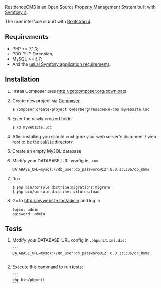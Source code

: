 ResidenceCMS is an Open Source Property Management System built with [Symfony 4][1].

The user interface is built with [Bootstrap 4][2].


## Requirements

- PHP >= 7.1.3;
- PDO PHP Extension;
- MySQL >= 5.7;
- And the [usual Symfony application requirements][3].

## Installation

1. Install Composer (see http://getcomposer.org/download)

2. Create new project via [Composer][4]

   ```
   $ composer create-project coderberg/residence-cms mywebsite.loc
   ```
2. Enter the newly created folder

   ```
   $ cd mywebsite.loc
   ```

4. After installing you should configure your web server's document / web root to be the ```public``` directory.

5. Create an empty MySQL database

6. Modify your DATABASE_URL config in ```.env```

    ```
    DATABASE_URL=mysql://db_user:db_password@127.0.0.1:3306/db_name
    ```

7. Run

    ```
    $ php bin/console doctrine:migrations:migrate
    $ php bin/console doctrine:fixtures:load
    ```

8. Go to http://mywebsite.loc/admin and log in.

   ```
   login: admin
   password: admin
   ```
   
   
## Tests

1. Modify your DATABASE_URL config in ```.phpunit.xml.dist```
   
       ```
       DATABASE_URL=mysql://db_user:db_password@127.0.0.1:3306/db_name
       ```

2. Execute this command to run tests:

       ```
       php bin/phpunit
       ```

[1]: https://symfony.com/
[2]: https://getbootstrap.com
[3]: https://symfony.com/doc/current/reference/requirements.html
[4]: https://getcomposer.org/doc/03-cli.md#create-project